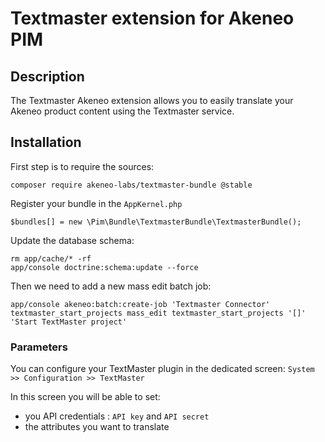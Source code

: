 # Textmaster extension for Akeneo PIM

## Description

The Textmaster Akeneo extension allows you to easily translate your Akeneo product content using the Textmaster service.

## Installation

First step is to require the sources:
```
composer require akeneo-labs/textmaster-bundle @stable
```

Register your bundle in the `AppKernel.php`

```
$bundles[] = new \Pim\Bundle\TextmasterBundle\TextmasterBundle();
```

Update the database schema:

```
rm app/cache/* -rf
app/console doctrine:schema:update --force
```

Then we need to add a new mass edit batch job:

```
app/console akeneo:batch:create-job 'Textmaster Connector' textmaster_start_projects mass_edit textmaster_start_projects '[]' 'Start TextMaster project'
```


### Parameters

You can configure your TextMaster plugin in the dedicated screen: `System >> Configuration >> TextMaster`

In this screen you will be able to set:

- you API credentials : `API key` and `API secret`
- the attributes you want to translate
